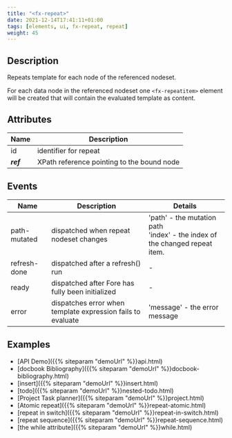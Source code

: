 ```yaml
---
title: "<fx-repeat>"
date: 2021-12-14T17:41:11+01:00
tags: [elements, ui, fx-repeat, repeat]
weight: 45
---
```


## Description

Repeats template for each node of the referenced nodeset.

For each data node in the referenced nodeset one `<fx-repeatitem>` element
will be created that will contain the evaluated template as content.


## Attributes

| Name | Description | 
|------|-------------| 
| id | identifier for repeat |
| ***ref*** | XPath reference pointing to the bound node | - |

## Events

| Name | Description | Details
|------|-------------|--- |
| path-mutated | dispatched when repeat nodeset changes | 'path' - the mutation path <br> 'index' - the index of the changed repeat item.
| refresh-done | dispatched after a refresh() run | - |
| ready | dispatched after Fore has fully been initialized | - |
| error | dispatches error when template expression fails to evaluate | 'message' - the error message |


## Examples

* [API Demo]({{% siteparam "demoUrl" %}}api.html)
* [docbook Bibliography]({{% siteparam "demoUrl" %}}docbook-bibliography.html)
* [insert]({{% siteparam "demoUrl" %}}insert.html)
* [todo]({{% siteparam "demoUrl" %}}nested-todo.html)
* [Project Task planner]({{% siteparam "demoUrl" %}}project.html)
* [Atomic repeat]({{% siteparam "demoUrl" %}}repeat-atomic.html)
* [repeat in switch]({{% siteparam "demoUrl" %}}repeat-in-switch.html)
* [repeat sequence]({{% siteparam "demoUrl" %}}repeat-sequence.html)
* [the while attribute]({{% siteparam "demoUrl" %}}while.html)



